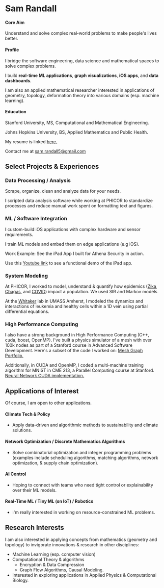 # Sam Randall


#### Core Aim
Understand and solve complex real-world problems to make people's lives better.

#### Profile
I bridge the software engineering, data science and mathematical spaces to solve complex problems.

I build **real-time ML applications**, **graph visualizations**, **iOS apps**, and **data dashboards**.

I am also an applied mathematical researcher interested in applications of geometry, topology, deformation theory into various domains (esp. machine learning).

#### Education

Stanford University, MS, Computational and Mathematical Engineering.

Johns Hopkins University, BS, Applied Mathematics and Public Health. 

My resume is linked <a href="https://sam-randall.github.io/samrandall.github.io/resume/ConsultantRandall_Resume.pdf" target="_blank">here.</a>

Contact me at <a href="mailto:sam.randall5@gmail.com">sam.randall5\@gmail.com</a>

## Select Projects & Experiences

### Data Processing / Analysis
Scrape, organize, clean and analyze data for your needs.

I scripted data analysis software while working at PHICOR to standardize processes and reduce manual work spent on formatting text and figures. 

### ML / Software Integration

I custom-build iOS applications with complex hardware and sensor requirements. 

I train ML models and embed them on edge applications (e.g iOS). 

Work Example: See the iPad App I built for Athena Security in action.

Use this
<a href="https://www.youtube.com/watch?v=r2YbpxIprDI" target="_blank"> Youtube link</a> to see a functional demo of the iPad app.

### System Modeling
At PHICOR, I worked to model, understand & quantify how epidemics (<a href="https://pubmed.ncbi.nlm.nih.gov/30544164/" target="_blank">Zika</a>,
    <a href="https://pubmed.ncbi.nlm.nih.gov/31104883/" target="_blank">Chagas</a>, and
    <a href="https://www.sciencedirect.com/science/article/pii/S0749379721000210" target = "blank_">COVID</a>) impact a population. We used SIR and Markov models.

At the <a href="https://www.umass.edu/natural-sciences/about/directory/nathaniel-whitaker" target="_blank"> Whitaker</a> lab in UMASS Amherst, I modeled the dynamics and interactions of leukemia and healthy cells within a 1D vein using partial differential equations.

### High Performance Computing
I also have a strong background in High Performance Computing (C++, cuda, boost, OpenMP). I've built a physics simulator of a mesh with over 100k nodes as part of a Stanford course in Advanced Software Development. Here's a subset of the code I worked on: <a href="https://github.com/sam-randall/portfolio/blob/main/mesh_graph/Graph.hpp" target="_blank"> Mesh Graph Portfolio.</a>

Additionally, in CUDA and OpenMP, I coded a multi-machine training algorithm for MNIST in CME 213, a Parallel Computing course at Stanford.
<a href="https://github.com/sam-randall/portfolio/blob/main/neural_network_gpu/neural_network.cpp" target="_blank"> Neural Network CUDA implementation.</a>



## Applications of Interest
Of course, I am open to other applications.

#### Climate Tech & Policy
- Apply data-driven and algorithmic methods to sustainability and climate solutions.

#### Network Optimization / Discrete Mathematics Algorithms
- Solve combinatorial optimization and integer programming problems (examples include scheduling algorithms, matching algorithms, network optimization, & supply chain optimization).

#### AI Control
- Hoping to connect with teams who need tight control or explainability over their ML models.

#### Real-Time ML / Tiny ML (on IoT) / Robotics
- I'm really interested in working on resource-constrained ML problems. 


## Research Interests
I am also interested in applying concepts from mathematics (geometry and topology) to invigorate innovations & research in other disciplines:
- Machine Learning (esp. computer vision)
- Computational Theory & algorithms
    - Encryption & Data Compression
    - Graph Flow Algorithms, Causal Modeling.
- Interested in exploring applications in Applied Physics & Computational Biology. 






